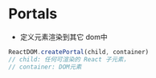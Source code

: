 # Portals
- 定义元素渲染到其它 dom中

```ts
ReactDOM.createPortal(child, container)
// child: 任何可渲染的 React 子元素，
// container: DOM元素
```
